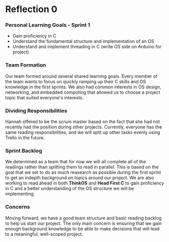 # Reflection 0

### Personal Learning Goals - Sprint 1

* Gain proficiency in C
* Understand the fundamental structure and implementation of an OS
* Understand and implement threading in C (write OS side on Arduino for project)

### Team Formation

Our team formed around several shared learning goals.  Every member of the team wants to focus on quickly ramping up their C skills and OS knowledge in the first sprints.  We also had common interests in OS design, networking, and embedded computing that allowed us to choose a project topic that suited everyone's interests.

### Dividing Responsibilities

Hannah offered to be the scrum master based on the fact that she had not recently had the position during other projects.  Currently, everyone has the same reading responsibilities, and we will split up other tasks evenly using Trello in the future.

### Sprint Backlog

We determined as a team that for now we will all complete all of the readings rather than splitting them to read in parallel.  This is based on the goal that we set to do as much reasearch as possible during the first sprint to get an indepth background on topics around our project.  We are also working to read ahead in both **ThinkOS** and **Head First C** to gain proficiency in C and a better understanding of the OS structure we will be implementing.

### Concerns

Moving forward, we have a good team structure and basic reading backlog to help us start our project.  The only main concern is ensuring that we gain enough background knowledge to be able to make decisions that will lead to a meaningful, well-scoped project.